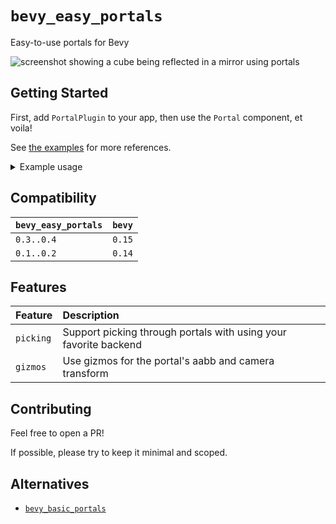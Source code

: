 # `bevy_easy_portals`

Easy-to-use portals for Bevy

![screenshot showing a cube being reflected in a mirror using portals](https://raw.githubusercontent.com/chompaa/bevy_easy_portals/main/assets/mirror.png)

## Getting Started

First, add `PortalPlugin` to your app, then use the `Portal` component, et voila!

See [the examples](https://github.com/chompaa/bevy_easy_portals/tree/main/examples) for more references.

<details>

<summary>Example usage</summary>

```rust
use bevy::prelude::*;
use bevy_easy_portals::{Portal, PortalPlugins}

fn main() {
    App::new()
        .add_plugins((DefaultPlugins, PortalPlugins))
        .add_systems(Startup, setup)
        .run();
}

fn setup(
    mut commands: Commands,
    mut materials: ResMut<Assets<StandardMaterial>>,
    mut meshes: ResMut<Assets<Mesh>>,
) {
    let primary_camera = commands
        .spawn((Camera3d::default(), Transform::from_xyz(0.0, 0.0, 10.0)))
        .id();

    // Spawn something for the portal to look at
    commands.spawn((
        Mesh3d(meshes.add(Cuboid::default())),
        MeshMaterial3d(materials.add(Color::WHITE)),
        Transform::from_xyz(10.0, 0.0, 0.0),
    ));

    // Where the portal's target camera should be
    let target = commands.spawn(Transform::from_xyz(10.0, 0.0, 10.0)).id();
    // Where the portal should be located
    let portal_transform = Transform::default();
    // Spawn the portal, omit a material since one will be added automatically
    commands.spawn((
        Mesh3d(meshes.add(Rectangle::default())),
        portal_transform,
        Portal::new(primary_camera, target),
    ));
}
```

</details>

## Compatibility

| `bevy_easy_portals` | `bevy` |
| :--                 | :--    |
| `0.3..0.4`          | `0.15` |
| `0.1..0.2`          | `0.14` |

## Features

| Feature                | Description                                                       |
| :--                    | :--                                                               |
| `picking`              | Support picking through portals with using your favorite backend  |
| `gizmos`               | Use gizmos for the portal's aabb and camera transform             |

## Contributing

Feel free to open a PR!

If possible, please try to keep it minimal and scoped.

## Alternatives

- [`bevy_basic_portals`](https://github.com/Selene-Amanita/bevy_basic_portals)
